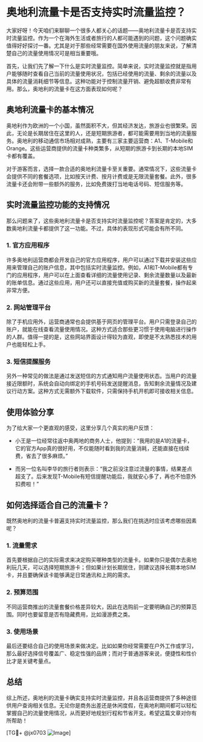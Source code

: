 # 奥地利流量卡是否支持实时流量监控？

大家好呀！今天咱们来聊聊一个很多人都关心的话题——奥地利流量卡是否支持实时流量监控。作为一个在海外生活或者旅行的人都可能遇到的问题，这个问题确实值得好好探讨一番。尤其是对于那些经常需要在国外使用流量的朋友来说，了解清楚自己的流量使用情况可是相当重要哦。

首先，让我们先了解一下什么是实时流量监控。简单来说，实时流量监控就是指用户能够随时查看自己当前的流量使用状况，包括已经使用的流量、剩余的流量以及具体的流量消耗细节等信息。这种功能对于控制流量开销、避免超额收费非常有用。那么，奥地利的流量卡在这方面表现如何呢？

## 奥地利流量卡的基本情况

奥地利作为欧洲的一个小国，虽然面积不大，但其经济发达，旅游业也很繁荣。因此，无论是长期居住在这里的人，还是短期旅游者，都可能需要用到当地的流量服务。奥地利的移动通信市场相对成熟，主要有三家主要运营商：A1、T-Mobile和Orange。这些运营商提供的流量卡种类繁多，从短期的旅游卡到长期的本地SIM卡都有覆盖。

对于游客而言，选择一款合适的奥地利流量卡至关重要。通常情况下，这些流量卡会提供不同的套餐选项，比如按天计费、按月计费或是无限流量套餐。此外，很多流量卡还会附带一些额外的服务，比如免费拨打当地电话号码、短信服务等。

## 实时流量监控功能的支持情况

那么问题来了，这些奥地利流量卡是否支持实时流量监控呢？答案是肯定的，大多数奥地利流量卡都提供了这一功能。不过，具体的表现形式可能会有所不同。

### 1. 官方应用程序

许多奥地利运营商都会开发自己的官方应用程序，用户可以通过下载并安装这些应用来管理自己的账户信息，其中包括实时流量监控。例如，A1和T-Mobile都有专门的应用程序，用户可以在上面查看详细的流量使用记录、剩余流量数量以及最新的账单信息。通过这些应用，用户还可以直接充值或购买新的流量套餐，操作起来非常方便。

### 2. 网站管理平台

除了手机应用外，运营商通常也会提供基于网页的管理平台。用户只需登录自己的账户，就能在线查看流量使用情况。这种方式适合那些更习惯于使用电脑进行操作的人群。值得一提的是，这些网站界面设计得较为直观，即使是不太熟悉技术的用户也能轻松上手。

### 3. 短信提醒服务

另外一种常见的做法是通过发送短信的方式通知用户流量使用状态。当用户的流量接近限额时，系统会自动向绑定的手机号码发送提醒消息，告知剩余流量情况及建议行动方案。这种方式无需额外下载软件，只需保持手机开机即可接收相关信息。

## 使用体验分享

为了给大家一个更直观的感受，这里分享几个真实的用户反馈：

- 小王是一位经常往返中奥两地的商务人士，他提到：“我用的是A1的流量卡，它的官方App真的很好用，不仅能随时看到我的流量消耗，还能直接在线续费，省去了很多麻烦。”
  
- 而另一位名叫李华的旅行者则表示：“我之前没注意过流量的事情，结果差点超支了。后来发现T-Mobile有短信提醒功能后，我就安心多了，再也不怕意外扣费啦！”

## 如何选择适合自己的流量卡？

既然奥地利的流量卡普遍支持实时流量监控，那么我们在挑选时应该考虑哪些因素呢？

### 1. 流量需求

首先要根据自己的实际需求来决定购买哪种类型的流量卡。如果你只是偶尔去奥地利玩几天，可以选择短期旅游卡；但如果计划长期居住，则建议选择长期本地SIM卡，并且要确保该卡能够满足日常通讯和上网的需求。

### 2. 预算范围

不同运营商推出的流量套餐价格差异较大，因此在选购前一定要明确自己的预算范围。同时也要留意是否有隐藏费用，比如漫游费之类。

### 3. 使用场景

最后还要结合自己的使用场景来做决定。比如如果你经常需要在户外工作或学习，那么最好选择信号覆盖广、稳定性强的品牌；而对于普通游客来说，便捷性和性价比才是关键考量点。

## 总结

综上所述，奥地利的流量卡确实支持实时流量监控，并且各运营商提供了多种途径供用户查询相关信息。无论你是商务出差还是休闲度假，在奥地利期间都可以轻松掌握自己的流量使用情况，从而更好地规划行程和节省开支。希望这篇文章对你有所帮助！

[TG💪+ @jx0703 ![Image](https://github.com/user-attachments/assets/dbca1d08-cadb-493c-b0ec-ad6f7a83f270)]